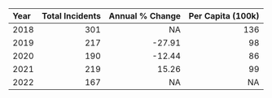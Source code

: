 |Year | Total Incidents| Annual % Change| Per Capita (100k)|
|:----|---------------:|---------------:|-----------------:|
|2018 |             301|              NA|               136|
|2019 |             217|          -27.91|                98|
|2020 |             190|          -12.44|                86|
|2021 |             219|           15.26|                99|
|2022 |             167|              NA|                NA|
